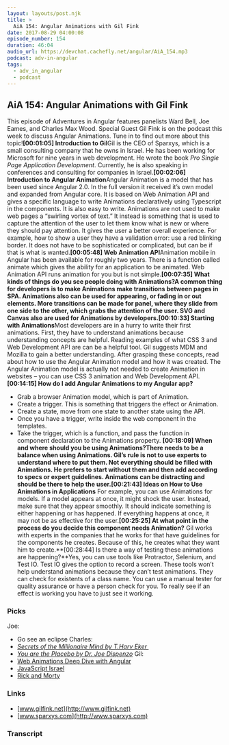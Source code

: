 ```yaml
---
layout: layouts/post.njk
title: >
  AiA 154: Angular Animations with Gil Fink
date: 2017-08-29 04:00:08
episode_number: 154
duration: 46:04
audio_url: https://devchat.cachefly.net/angular/AiA_154.mp3
podcast: adv-in-angular
tags:
  - adv_in_angular
  - podcast
---
```


## **AiA 154: Angular Animations with Gil Fink**

This episode of Adventures in Angular features panelists Ward Bell, Joe Eames, and Charles Max Wood. Special Guest Gil Fink is on the podcast this week to discuss Angular Animations. Tune in to find out more about this topic!**[00:01:05] Introduction to Gil**Gil is the CEO of Sparxys, which is a small consulting company that he owns in Israel. He has been working for Microsoft for nine years in web development. He wrote the book _Pro Single Page Application Development_. Currently, he is also speaking in conferences and consulting for companies in Israel.**[00:02:06] Introduction to Angular Animation**Angular Animation is a model that has been used since Angular 2.0. In the full version it received it’s own model and expanded from Angular core. It is based on Web Animation API and gives a specific language to write Animations declaratively using Typescript in the components. It is also easy to write. Animations are not used to make web pages a “swirling vortex of text.” It instead is something that is used to capture the attention of the user to let them know what is new or where they should pay attention. It gives the user a better overall experience. For example, how to show a user they have a validation error: use a red blinking border. It does not have to be sophisticated or complicated, but can be if that is what is wanted.**[00:05:48] Web Animation API**Animation mobile in Angular has been available for roughly two years. There is a function called animate which gives the ability for an application to be animated. Web Animation API runs animation for you but is not simple.**[00:07:35] What kinds of things do you see people doing with Animations?**A common thing for developers is to make Animations make transitions between pages in SPA. Animations also can be used for appearing, or fading in or out elements. More transitions can be made for panel, where they slide from one side to the other, which grabs the attention of the user. SVG and Canvas also are used for Animations by developers.**[00:10:33] Starting with Animations**Most developers are in a hurry to write their first animations. First, they have to understand animations because understanding concepts are helpful. Reading examples of what CSS 3 and Web Development API are can be a helpful tool. Gil suggests MDM and Mozilla to gain a better understanding. After grasping these concepts, read about how to use the Angular Animation model and how it was created. The Angular Animation model is actually not needed to create Animation in websites – you can use CSS 3 animation and Web Development API.**[00:14:15] How do I add Angular Animations to my Angular app?**

- Grab a browser Animation model, which is part of Animation.
- Create a trigger. This is something that triggers the effect or Animation.
- Create a state, move from one state to another state using the API.
- Once you have a trigger, write inside the web component in the templates.
- Take the trigger, which is a function, and pass the function in component declaration to the Animations property.
  **[00:18:09] When and where should you be using Animations?**There needs to be a balance when using Animations. Gil’s rule is not to use experts to understand where to put them. Not everything should be filled with Animations. He prefers to start without them and then add according to specs or expert guidelines. Animations can be distracting and should be there to help the user.**[00:21:43] Ideas on How to Use Animations in Applications** For example, you can use Animations for models. If a model appears at once, it might shock the user. Instead, make sure that they appear smoothly. It should indicate something is either happening or has happened. If everything happens at once, it may not be as effective for the user.**[00:25:25] At what point in the process do you decide this component needs Animation?** Gil works with experts in the companies that he works for that have guidelines for the components he creates. Because of this, he creates what they want him to create.**[00:28:44] Is there a way of testing these animations are happening?**Yes, you can use tools like Protractor, Selenium, and Test IO. Test IO gives the option to record a screen. These tools won’t help understand animations because they can’t test animations. They can check for existents of a class name. You can use a manual tester for quality assurance or have a person check for you. To really see if an effect is working you have to just see it working.

### **Picks &nbsp; &nbsp; &nbsp; &nbsp; &nbsp; &nbsp;&nbsp;**

Joe:

- Go see an eclipse
  Charles:
- [_Secrets of the Millionaire Mind by T.Harv Eker&nbsp;_](https://www.amazon.com/dp/0060763280/?tag=chamaxwoo-20)
- [_You are the Placebo by Dr. Joe Dispenzo_](https://www.amazon.com/dp/1401944582/?tag=chamaxwoo-20)
  Gil:
- [Web Animations Deep Dive with Angular](https://blog.thoughtram.io/angular/2017/07/26/a-web-animations-deep-dive-with-angular.html)
- [JavaScript Israel](https://www.meetup.com/JavaScript-Israel/)
- [Rick and Morty](https://www.hulu.com/rick-and-morty)

### **Links**

- [www.gilfink.net](http://www.gilfink.net)
- [www.sparxys.com](http://www.sparxys.com)

### Transcript
